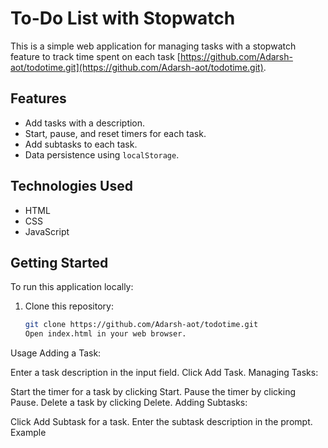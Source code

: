 # To-Do List with Stopwatch

This is a simple web application for managing tasks with a stopwatch feature to track time spent on each task [https://github.com/Adarsh-aot/todotime.git](https://github.com/Adarsh-aot/todotime.git).

## Features

- Add tasks with a description.
- Start, pause, and reset timers for each task.
- Add subtasks to each task.
- Data persistence using `localStorage`.

## Technologies Used

- HTML
- CSS
- JavaScript

## Getting Started

To run this application locally:

1. Clone this repository:
   ```bash
   git clone https://github.com/Adarsh-aot/todotime.git
   Open index.html in your web browser.
Usage
Adding a Task:

Enter a task description in the input field.
Click Add Task.
Managing Tasks:

Start the timer for a task by clicking Start.
Pause the timer by clicking Pause.
Delete a task by clicking Delete.
Adding Subtasks:

Click Add Subtask for a task.
Enter the subtask description in the prompt.
Example
